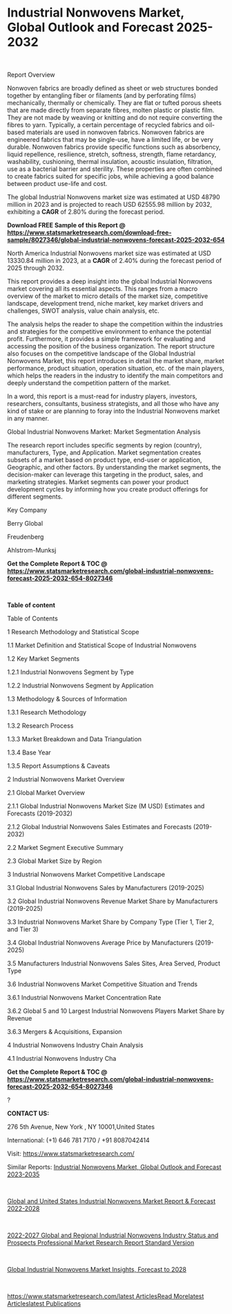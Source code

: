 <h1>Industrial Nonwovens Market, Global Outlook and Forecast 2025-2032</h1><br/><p>Report Overview</p>
 
 
 
 <p>Nonwoven fabrics are broadly defined as sheet or web structures bonded together by entangling fiber or filaments (and by perforating films) mechanically, thermally or chemically. They are flat or tufted porous sheets that are made directly from separate fibres, molten plastic or plastic film. They are not made by weaving or knitting and do not require converting the fibres to yarn. Typically, a certain percentage of recycled fabrics and oil-based materials are used in nonwoven fabrics. Nonwoven fabrics are engineered fabrics that may be single-use, have a limited life, or be very durable. Nonwoven fabrics provide specific functions such as absorbency, liquid repellence, resilience, stretch, softness, strength, flame retardancy, washability, cushioning, thermal insulation, acoustic insulation, filtration, use as a bacterial barrier and sterility. These properties are often combined to create fabrics suited for specific jobs, while achieving a good balance between product use-life and cost.</p>
 
 
 
 <p>The global Industrial Nonwovens market size was estimated at USD 48790 million in 2023 and is projected to reach USD 62555.98 million by 2032, exhibiting a <strong>CAGR</strong> of 2.80% during the forecast period.</p>
 
 
 
 <p><strong>Download FREE Sample of this Report @ <a href="https://www.statsmarketresearch.com/download-free-sample/8027346/global-industrial-nonwovens-forecast-2025-2032-654">https://www.statsmarketresearch.com/download-free-sample/8027346/global-industrial-nonwovens-forecast-2025-2032-654</a></strong></p>
 
 
 
 <p>North America Industrial Nonwovens market size was estimated at USD 13330.84 million in 2023, at a <strong>CAGR</strong> of 2.40% during the forecast period of 2025 through 2032.</p>
 
 
 
 <p>This report provides a deep insight into the global Industrial Nonwovens market covering all its essential aspects. This ranges from a macro overview of the market to micro details of the market size, competitive landscape, development trend, niche market, key market drivers and challenges, SWOT analysis, value chain analysis, etc.</p>
 
 
 
 <p>The analysis helps the reader to shape the competition within the industries and strategies for the competitive environment to enhance the potential profit. Furthermore, it provides a simple framework for evaluating and accessing the position of the business organization. The report structure also focuses on the competitive landscape of the Global Industrial Nonwovens Market, this report introduces in detail the market share, market performance, product situation, operation situation, etc. of the main players, which helps the readers in the industry to identify the main competitors and deeply understand the competition pattern of the market.</p>
 
 
 
 <p>In a word, this report is a must-read for industry players, investors, researchers, consultants, business strategists, and all those who have any kind of stake or are planning to foray into the Industrial Nonwovens market in any manner.</p>
 
 
 
 <p>Global Industrial Nonwovens Market: Market Segmentation Analysis</p>
 
 
 
 <p>The research report includes specific segments by region (country), manufacturers, Type, and Application. Market segmentation creates subsets of a market based on product type, end-user or application, Geographic, and other factors. By understanding the market segments, the decision-maker can leverage this targeting in the product, sales, and marketing strategies. Market segments can power your product development cycles by informing how you create product offerings for different segments.</p>
 
 
 
 <p>Key Company</p>
 
 
 
 <p>Berry Global</p>
 
 
 
 <p>Freudenberg</p>
 
 
 
 <p>Ahlstrom-Munksj</p>
 
 
 
 <div><b>Get the Complete Report & TOC @ <a href="https://www.statsmarketresearch.com/global-industrial-nonwovens-forecast-2025-2032-654-8027346">https://www.statsmarketresearch.com/global-industrial-nonwovens-forecast-2025-2032-654-8027346</a></b></div>
 
 
 
 <p><br />
 
 <b>Table of content</b></p>
 
 
 
 <p>Table of Contents<br />
 
 1 Research Methodology and Statistical Scope<br />
 
 1.1 Market Definition and Statistical Scope of Industrial Nonwovens<br />
 
 1.2 Key Market Segments<br />
 
 1.2.1 Industrial Nonwovens Segment by Type<br />
 
 1.2.2 Industrial Nonwovens Segment by Application<br />
 
 1.3 Methodology & Sources of Information<br />
 
 1.3.1 Research Methodology<br />
 
 1.3.2 Research Process<br />
 
 1.3.3 Market Breakdown and Data Triangulation<br />
 
 1.3.4 Base Year<br />
 
 1.3.5 Report Assumptions & Caveats<br />
 
 2 Industrial Nonwovens Market Overview<br />
 
 2.1 Global Market Overview<br />
 
 2.1.1 Global Industrial Nonwovens Market Size (M USD) Estimates and Forecasts (2019-2032)<br />
 
 2.1.2 Global Industrial Nonwovens Sales Estimates and Forecasts (2019-2032)<br />
 
 2.2 Market Segment Executive Summary<br />
 
 2.3 Global Market Size by Region<br />
 
 3 Industrial Nonwovens Market Competitive Landscape<br />
 
 3.1 Global Industrial Nonwovens Sales by Manufacturers (2019-2025)<br />
 
 3.2 Global Industrial Nonwovens Revenue Market Share by Manufacturers (2019-2025)<br />
 
 3.3 Industrial Nonwovens Market Share by Company Type (Tier 1, Tier 2, and Tier 3)<br />
 
 3.4 Global Industrial Nonwovens Average Price by Manufacturers (2019-2025)<br />
 
 3.5 Manufacturers Industrial Nonwovens Sales Sites, Area Served, Product Type<br />
 
 3.6 Industrial Nonwovens Market Competitive Situation and Trends<br />
 
 3.6.1 Industrial Nonwovens Market Concentration Rate<br />
 
 3.6.2 Global 5 and 10 Largest Industrial Nonwovens Players Market Share by Revenue<br />
 
 3.6.3 Mergers & Acquisitions, Expansion<br />
 
 4 Industrial Nonwovens Industry Chain Analysis<br />
 
 4.1 Industrial Nonwovens Industry Cha</p>
 
 
 
 <div><b>Get the Complete Report & TOC @ <a href="https://www.statsmarketresearch.com/global-industrial-nonwovens-forecast-2025-2032-654-8027346">https://www.statsmarketresearch.com/global-industrial-nonwovens-forecast-2025-2032-654-8027346</a></b></div>
 
 
 
 <p>? </p>
 
 
 
 <p><b>CONTACT US:</b><br />
 
 276 5th Avenue, New York , NY 10001,United States<br />
 
 International: (+1) 646 781 7170 / +91 8087042414<br />
 
 Visit: <a href="https://www.statsmarketresearch.com/">https://www.statsmarketresearch.com/</a><br />
 
 Similar Reports: <a href="https://www.statsmarketresearch.com/global-industrial-nonwovens-forecast-2025-2032-654-8027346">Industrial Nonwovens Market, Global Outlook and Forecast 2023-2035</a><br />
 
 <br />
 
 <a href="https://www.statsmarketresearch.com/global-industrial-nonwovens-forecast-2025-2032-654-8027346">Global and United States Industrial Nonwovens Market Report & Forecast 2022-2028</a><br />
 
 <br />
 
 <a href="https://www.statsmarketresearch.com/global-industrial-nonwovens-forecast-2025-2032-654-8027346">2022-2027 Global and Regional Industrial Nonwovens Industry Status and Prospects Professional Market Research Report Standard Version</a><br />
 
 <br />
 
 <a href="https://www.statsmarketresearch.com/global-industrial-nonwovens-forecast-2025-2032-654-8027346">Global Industrial Nonwovens Market Insights, Forecast to 2028</a><br />
 
 <br />
 
 <a href="https://gyeongbokgung.com">https://www.statsmarketresearch.com/</a><a href="https://hallyeomaritime.com">latest Articles</a><a href="https://jingwansa.com">Read More</a><a href="https://nguoiviet.jp/">latest Articles</a><a href="https://www.intelmarketresearch.com/">latest Publications</a></p>